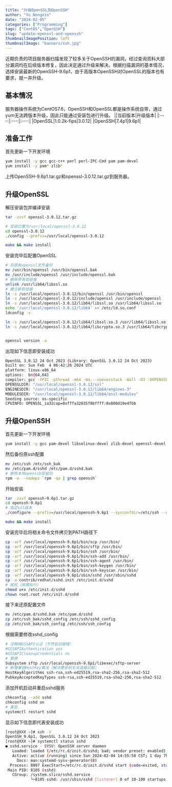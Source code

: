 ```yaml
---
title: "升级OpenSSL及OpenSSH"
author: "Yu Nongxin"
date: "2024-02-05"
categories: ["Programming"]
tags: ["CentOS","OpenSSH"]
slug: "update-openssl-and-openssh"
thumbnailImagePosition: left
thumbnailImage: "banners/ssh.jpg"
---
```


近期负责的项目服务器扫描发现了较多关于OpenSSH的漏洞，经过查询资料大部分漏洞均在后续版本修复，因此决定通过升级来解决。根据扫描漏洞的基本情况，选择安装最新的OpenSSH-9.6p1，由于高版本OpenSSH对OpenSSL的版本也有要求，就一并升级。
<!--more-->

## 基本情况

服务器操作系统为CentOS7.6，OpenSSH和OpenSSL都是操作系统自带，通过yum无法跨版本升级，因此只能通过安装包进行升级。
||当前版本|升级版本|
|:---:|:---:|:---:|
|OpenSSL|1.0.2k-fips|3.0.12|
|OpenSSH|7.4p1|9.6p1|

## 准备工作

首先更新一下开发环境

```bash
yum install -y gcc gcc-c++ perl perl-IPC-Cmd pam pam-devel
yum install -y pam* zlib*
```

上传OpenSSH-9.6p1.tar.gz和openssl-3.0.12.tar.gz到服务器。

## 升级OpenSSL

解压安装包并编译安装

```bash
tar -zxvf openssl-3.0.12.tar.gz

# 安装位置为/usr/local/openssl-3.0.12
cd openssl-3.0.12
./config --prefix=/usr/local/openssl-3.0.12

make && make install
```

安装完毕后配置OpenSSL

```bash
# 将原有openssl文件备份
mv /usr/bin/openssl /usr/bin/openssl.bak
mv /usr/include/openssl /usr/include/openssl.bak
# 删除原有软链接
unlink /usr/lib64/libssl.so
# 建立新软链接
ln -s /usr/local/openssl-3.0.12/bin/openssl /usr/bin/openssl
ln -s /usr/local/openssl-3.0.12/include/openssl /usr/include/openssl
ln -s /usr/local/openssl-3.0.12/lib64/libssl.so /usr/lib64/libssl.so
echo '/usr/local/openssl-3.0.12/lib64' >> /etc/ld.so.conf
ldconfig -v

ln -s /usr/local/openssl-3.0.12/lib64/libssl.so.3 /usr/lib64/libssl.so.3
ln -s /usr/local/openssl-3.0.12/lib64/libcrypto.so.3 /usr/lib64/libcrypto.so.3


openssl version -a
```

出现如下信息即安装成功

```bash
OpenSSL 3.0.12 24 Oct 2023 (Library: OpenSSL 3.0.12 24 Oct 2023)
built on: Sun Feb  4 06:42:26 2024 UTC
platform: linux-x86_64
options:  bn(64,64)
compiler: gcc -fPIC -pthread -m64 -Wa,--noexecstack -Wall -O3 -DOPENSSL_USE_NODELETE -DL_ENDIAN -DOPENSSL_PIC -DOPENSSL_BUILDING_OPENSSL -DNDEBUG
OPENSSLDIR: "/usr/local/openssl-3.0.12/ssl"
ENGINESDIR: "/usr/local/openssl-3.0.12/lib64/engines-3"
MODULESDIR: "/usr/local/openssl-3.0.12/lib64/ossl-modules"
Seeding source: os-specific
CPUINFO: OPENSSL_ia32cap=0xfffa32035f8bffff:0x800d19e4fbb
```

## 升级OpenSSH

首先更新一下开发环境

```bash
yum install -y gcc pam-devel libselinux-devel zlib-devel openssl-devel
```

然后备份原ssh配置

```bash
mv /etc/ssh /etc/ssh_bak
mv /etc/pam.d/sshd /etc/pam.d/sshd.bak
# 删除本地openssh安装包
rpm -e --nodeps `rpm -qa | grep openssh`
```

开始安装

```bash
tar -zxvf openssh-9.6p1.tar.gz
cd openssh-9.6p1
# 指定ssl版本
./configure --prefix=/usr/local/openssh-9.6p1 --sysconfdir=/etc/ssh --with-md5-passwords --with-pam --with-zlib --with-tcp-wrappers --with-ssl-dir=/usr/local/openssl-3.0.12 --without-hardening

make && make install
```

安装完毕后将相关命令文件拷贝到PATH路径下

```bash
cp -arf /usr/local/openssh-9.6p1/bin/scp /usr/bin/
cp -arf /usr/local/openssh-9.6p1/bin/sftp /usr/bin/
cp -arf /usr/local/openssh-9.6p1/bin/ssh /usr/bin/
cp -arf /usr/local/openssh-9.6p1/bin/ssh-add /usr/bin/
cp -arf /usr/local/openssh-9.6p1/bin/ssh-agent /usr/bin/
cp -arf /usr/local/openssh-9.6p1/bin/ssh-keygen /usr/bin/
cp -arf /usr/local/openssh-9.6p1/bin/ssh-keyscan /usr/bin/
cp -arf /usr/local/openssh-9.6p1/sbin/sshd /usr/sbin/sshd
cp -a contrib/redhat/sshd.init /etc/init.d/sshd
# 赋权（按需执行）
chmod u+x /etc/init.d/sshd
chown root.root /etc/init.d/sshd
```

接下来还原配置文件

```bash
mv /etc/pam.d/sshd.bak /etc/pam.d/sshd
cp /etc/ssh_bak/sshd_config /etc/ssh/sshd_config
cp /etc/ssh_bak/ssh_config /etc/ssh/ssh_config
```

根据需要修改sshd_config

```bash
# 注释掉GSSAPI认证（不然启动报错）
#GSSAPIAuthentication yes
#GSSAPICleanupCredentials no
# 替换
Subsystem sftp /usr/local/openssh-9.6p1/libexec/sftp-server
# 新增兼容HostKey算法（解决堡垒机无法连接问题）
HostKeyAlgorithms ssh-rsa,ssh-ed25519,rsa-sha2-256,rsa-sha2-512
PubkeyAcceptedKeyTypes ssh-rsa,ssh-ed25519,rsa-sha2-256,rsa-sha2-512
```

添加开机启动并重启sshd服务

```bash
chkconfig --add sshd
chkconfig sshd on
# 重启
systemctl restart sshd
```

显示如下信息即代表安装成功

```bash
[root@XXX ~]# ssh -V
OpenSSH_9.6p1, OpenSSL 3.0.12 24 Oct 2023
[root@XXX ~]# systemctl status sshd
● sshd.service - SYSV: OpenSSH server daemon
   Loaded: loaded (/etc/rc.d/init.d/sshd; bad; vendor preset: enabled)
   Active: active (running) since Sun 2024-02-04 14:55:58 CST; 1 day 7h ago
     Docs: man:systemd-sysv-generator(8)
  Process: 8097 ExecStart=/etc/rc.d/init.d/sshd start (code=exited, status=0/SUCCESS)
 Main PID: 8105 (sshd)
   CGroup: /system.slice/sshd.service
           └─8105 sshd: /usr/sbin/sshd [listener] 0 of 10-100 startups
```

